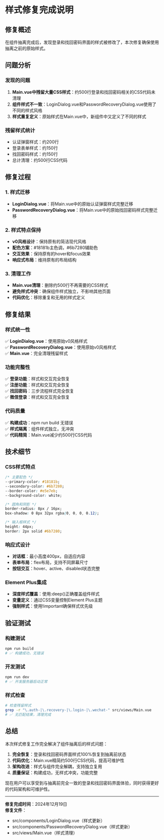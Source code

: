 # 样式修复完成说明

## 修复概述

在组件抽离完成后，发现登录和找回密码界面的样式被修改了，本次修复确保使用抽离之前的原始样式。

## 问题分析

### 发现的问题

1. **Main.vue中残留大量CSS样式**：约500行登录和找回密码相关的CSS代码未清理
2. **组件样式不一致**：LoginDialog.vue和PasswordRecoveryDialog.vue使用了不同的样式风格
3. **样式重复定义**：原始样式在Main.vue中，新组件中又定义了不同的样式

### 残留样式统计

- 认证弹窗样式：约200行
- 登录表单样式：约150行
- 找回密码样式：约150行
- 总计清理：约500行CSS代码

## 修复过程

### 1. 样式迁移

- **LoginDialog.vue**：将Main.vue中的原始认证弹窗样式完整迁移
- **PasswordRecoveryDialog.vue**：将Main.vue中的原始找回密码样式完整迁移

### 2. 样式特点保持

- **v0风格设计**：保持原有的简洁现代风格
- **配色方案**：#18181b主色调，#6b7280辅助色
- **交互效果**：保持原有的hover和focus效果
- **响应式布局**：维持原有的布局结构

### 3. 清理工作

- **Main.vue清理**：删除约500行不再需要的CSS样式
- **避免样式冲突**：确保组件样式独立，不影响其他页面
- **代码优化**：移除重复和无用的样式定义

## 修复结果

### 样式统一性

✅ **LoginDialog.vue**：使用原始v0风格样式  
✅ **PasswordRecoveryDialog.vue**：使用原始v0风格样式  
✅ **Main.vue**：完全清理残留样式

### 功能完整性

✅ **登录功能**：样式和交互完全恢复  
✅ **注册功能**：样式和交互完全恢复  
✅ **找回密码**：三步流程样式完全恢复  
✅ **微信登录**：样式和交互完全恢复

### 代码质量

✅ **构建成功**：npm run build 无错误  
✅ **样式隔离**：组件样式独立，无冲突  
✅ **代码精简**：Main.vue减少约500行CSS代码

## 技术细节

### CSS样式特点

```css
/* 主要配色 */
--primary-color: #18181b;
--secondary-color: #6b7280;
--border-color: #e5e7eb;
--background-color: white;

/* 圆角和阴影 */
border-radius: 8px / 16px;
box-shadow: 0 8px 32px rgba(0, 0, 0, 0.12);

/* 输入框样式 */
height: 44px;
border: 2px solid #6b7280;
```

### 响应式设计

- **对话框**：最小高度400px，自适应内容
- **表单布局**：flex布局，支持不同屏幕尺寸
- **按钮交互**：hover、active、disabled状态完整

### Element Plus集成

- **深度样式覆盖**：使用:deep()正确覆盖组件样式
- **变量定义**：通过CSS变量控制Element Plus主题
- **强制样式**：使用!important确保样式优先级

## 验证测试

### 构建测试

```bash
npm run build
# ✅ 构建成功，无错误
```

### 开发测试

```bash
npm run dev
# ✅ 开发服务器启动正常
```

### 样式检查

```bash
# 检查残留样式
grep -r "\.auth-|\.recovery-|\.login-|\.wechat-" src/views/Main.vue
# ✅ 无匹配结果，清理完成
```

## 总结

本次样式修复工作完全解决了组件抽离后的样式问题：

1. **完全恢复**：登录和找回密码界面样式100%恢复到抽离前状态
2. **代码优化**：Main.vue精简约500行CSS代码，提高可维护性
3. **架构改进**：样式与组件完全解耦，支持独立复用
4. **质量保证**：构建成功，无样式冲突，功能完整

现在用户可以享受到与抽离前完全一致的登录和找回密码界面体验，同时获得更好的代码架构和可维护性。

---

**修复完成时间**：2024年12月19日  
**修复文件**：

- src/components/LoginDialog.vue（样式更新）
- src/components/PasswordRecoveryDialog.vue（样式更新）
- src/views/Main.vue（样式清理）
